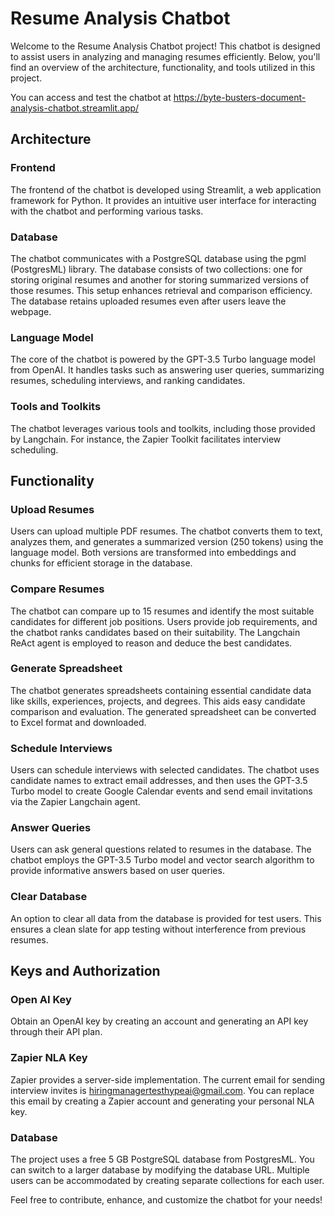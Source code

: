 # Resume Analysis Chatbot
Welcome to the Resume Analysis Chatbot project! This chatbot is designed to assist users in analyzing and managing resumes efficiently. Below, you'll find an overview of the architecture, functionality, and tools utilized in this project.

You can access and test the chatbot at https://byte-busters-document-analysis-chatbot.streamlit.app/ 

## Architecture

### Frontend
The frontend of the chatbot is developed using Streamlit, a web application framework for Python. It provides an intuitive user interface for interacting with the chatbot and performing various tasks.

### Database
The chatbot communicates with a PostgreSQL database using the pgml (PostgresML) library. The database consists of two collections: one for storing original resumes and another for storing summarized versions of those resumes. This setup enhances retrieval and comparison efficiency. The database retains uploaded resumes even after users leave the webpage.

### Language Model
The core of the chatbot is powered by the GPT-3.5 Turbo language model from OpenAI. It handles tasks such as answering user queries, summarizing resumes, scheduling interviews, and ranking candidates.

### Tools and Toolkits
The chatbot leverages various tools and toolkits, including those provided by Langchain. For instance, the Zapier Toolkit facilitates interview scheduling.

## Functionality

### Upload Resumes
Users can upload multiple PDF resumes. The chatbot converts them to text, analyzes them, and generates a summarized version (250 tokens) using the language model. Both versions are transformed into embeddings and chunks for efficient storage in the database.

### Compare Resumes
The chatbot can compare up to 15 resumes and identify the most suitable candidates for different job positions. Users provide job requirements, and the chatbot ranks candidates based on their suitability. The Langchain ReAct agent is employed to reason and deduce the best candidates.

### Generate Spreadsheet
The chatbot generates spreadsheets containing essential candidate data like skills, experiences, projects, and degrees. This aids easy candidate comparison and evaluation. The generated spreadsheet can be converted to Excel format and downloaded.

### Schedule Interviews
Users can schedule interviews with selected candidates. The chatbot uses candidate names to extract email addresses, and then uses the GPT-3.5 Turbo model to create Google Calendar events and send email invitations via the Zapier Langchain agent.

### Answer Queries
Users can ask general questions related to resumes in the database. The chatbot employs the GPT-3.5 Turbo model and vector search algorithm to provide informative answers based on user queries.

### Clear Database
An option to clear all data from the database is provided for test users. This ensures a clean slate for app testing without interference from previous resumes.

## Keys and Authorization

### Open AI Key
Obtain an OpenAI key by creating an account and generating an API key through their API plan.

### Zapier NLA Key
Zapier provides a server-side implementation. The current email for sending interview invites is hiringmanagertesthypeai@gmail.com. You can replace this email by creating a Zapier account and generating your personal NLA key.

### Database
The project uses a free 5 GB PostgreSQL database from PostgresML. You can switch to a larger database by modifying the database URL. Multiple users can be accommodated by creating separate collections for each user.

Feel free to contribute, enhance, and customize the chatbot for your needs!

